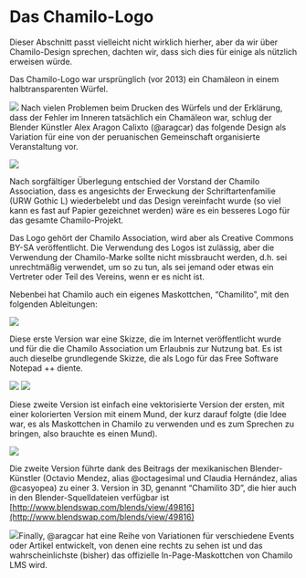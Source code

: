 
# Das Chamilo-Logo

Dieser Abschnitt passt vielleicht nicht wirklich hierher, aber da wir über Chamilo-Design sprechen, dachten wir, dass sich dies für einige als nützlich erweisen würde.

Das Chamilo-Logo war ursprünglich \(vor 2013\) ein Chamäleon in einem halbtransparenten Würfel.

![](../.gitbook/assets/image4%20%289%29.png) Nach vielen Problemen beim Drucken des Würfels und der Erklärung, dass der Fehler im Inneren tatsächlich ein Chamäleon war, schlug der Blender Künstler Alex Aragon Calixto \(@aragcar\) das folgende Design als Variation für eine von der peruanischen Gemeinschaft organisierte Veranstaltung vor.

![](../.gitbook/assets/image5%20%289%29.png)

Nach sorgfältiger Überlegung entschied der Vorstand der Chamilo Association, dass es angesichts der Erweckung der Schriftartenfamilie \(URW Gothic L\) wiederbelebt und das Design vereinfacht wurde \(so viel kann es fast auf Papier gezeichnet werden\) wäre es ein besseres Logo für das gesamte Chamilo-Projekt.

Das Logo gehört der Chamilo Association, wird aber als Creative Commons BY-SA veröffentlicht. Die Verwendung des Logos ist zulässig, aber die Verwendung der Chamilo-Marke sollte nicht missbraucht werden, d.h. sei unrechtmäßig verwendet, um so zu tun, als sei jemand oder etwas ein Vertreter oder Teil des Vereins, wenn er es nicht ist.

Nebenbei hat Chamilo auch ein eigenes Maskottchen, “Chamilito”, mit den folgenden Ableitungen:

![](../.gitbook/assets/image6%20%289%29.png)

Diese erste Version war eine Skizze, die im Internet veröffentlicht wurde und für die die Chamilo Association um Erlaubnis zur Nutzung bat. Es ist auch dieselbe grundlegende Skizze, die als Logo für das Free Software Notepad ++ diente.

![](../.gitbook/assets/image7%20%289%29.png) ![](../.gitbook/assets/image8%20%289%29.png)

Diese zweite Version ist einfach eine vektorisierte Version der ersten, mit einer kolorierten Version mit einem Mund, der kurz darauf folgte \(die Idee war, es als Maskottchen in Chamilo zu verwenden und es zum Sprechen zu bringen, also brauchte es einen Mund\).

![](../.gitbook/assets/image10%20%281%29.jpg)

Die zweite Version führte dank des Beitrags der mexikanischen Blender-Künstler \(Octavio Mendez, alias @octagesimal und Claudia Hernández, alias @casyopea\) zu einer 3. Version in 3D, genannt “Chamilito 3D”, die hier auch in den Blender-Squelldateien verfügbar ist [http://www.blendswap.com/blends/view/49816](http://www.blendswap.com/blends/view/49816)

![](../.gitbook/assets/image9%20%289%29.png)Finally, @aragcar hat eine Reihe von Variationen für verschiedene Events oder Artikel entwickelt, von denen eine rechts zu sehen ist und das wahrscheinlichste \(bisher\) das offizielle In-Page-Maskottchen von Chamilo LMS wird.